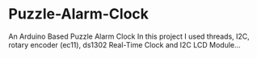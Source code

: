 # Puzzle-Alarm-Clock
An Arduino Based Puzzle Alarm Clock
In this project I used threads, I2C, rotary encoder (ec11), ds1302 Real-Time Clock and I2C LCD Module...
